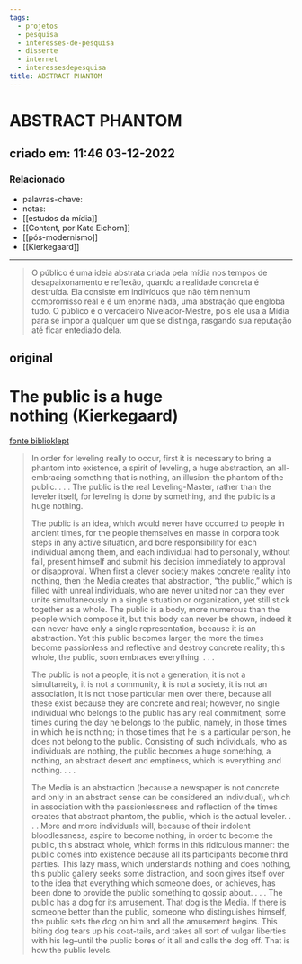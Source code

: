 ```yaml
---
tags:
  - projetos
  - pesquisa
  - interesses-de-pesquisa
  - disserte
  - internet
  - interessesdepesquisa
title: ABSTRACT PHANTOM
---
```


# ABSTRACT PHANTOM

## criado em: 11:46 03-12-2022

### Relacionado

- palavras-chave: 
- notas: 
- [[estudos da mídia]]
- [[Content, por Kate Eichorn]]
- [[pós-modernismo]]
- [[Kierkegaard]]
---

>O público é uma ideia abstrata criada pela mídia nos tempos de desapaixonamento e reflexão, quando a realidade concreta é destruída. Ela consiste em indivíduos que não têm nenhum compromisso real e é um enorme nada, uma abstração que engloba tudo. O público é o verdadeiro Nivelador-Mestre, pois ele usa a Mídia para se impor a qualquer um que se distinga, rasgando sua reputação até ficar entediado dela.

## original

# The public is a huge nothing (Kierkegaard)

[fonte biblioklept](https://biblioklept.org/2014/05/28/the-public-is-a-huge-nothing-kierkegaard/)

> In order for leveling really to occur, first it is necessary to bring a phantom into existence, a spirit of leveling, a huge abstraction, an all-embracing something that is nothing, an illusion–the phantom of the public. . . . The public is the real Leveling-Master, rather than the leveler itself, for leveling is done by something, and the public is a huge nothing.
> 
> The public is an idea, which would never have occurred to people in ancient times, for the people themselves en masse in corpora took steps in any active situation, and bore responsibility for each individual among them, and each individual had to personally, without fail, present himself and submit his decision immediately to approval or disapproval. When first a clever society makes concrete reality into nothing, then the Media creates that abstraction, “the public,” which is filled with unreal individuals, who are never united nor can they ever unite simultaneously in a single situation or organization, yet still stick together as a whole. The public is a body, more numerous than the people which compose it, but this body can never be shown, indeed it can never have only a single representation, because it is an abstraction. Yet this public becomes larger, the more the times become passionless and reflective and destroy concrete reality; this whole, the public, soon embraces everything. . . .
> 
> The public is not a people, it is not a generation, it is not a simultaneity, it is not a community, it is not a society, it is not an association, it is not those particular men over there, because all these exist because they are concrete and real; however, no single individual who belongs to the public has any real commitment; some times during the day he belongs to the public, namely, in those times in which he is nothing; in those times that he is a particular person, he does not belong to the public. Consisting of such individuals, who as individuals are nothing, the public becomes a huge something, a nothing, an abstract desert and emptiness, which is everything and nothing. . . .
> 
> The Media is an abstraction (because a newspaper is not concrete and only in an abstract sense can be considered an individual), which in association with the passionlessness and reflection of the times creates that abstract phantom, the public, which is the actual leveler. . . . More and more individuals will, because of their indolent bloodlessness, aspire to become nothing, in order to become the public, this abstract whole, which forms in this ridiculous manner: the public comes into existence because all its participants become third parties. This lazy mass, which understands nothing and does nothing, this public gallery seeks some distraction, and soon gives itself over to the idea that everything which someone does, or achieves, has been done to provide the public something to gossip about. . . . The public has a dog for its amusement. That dog is the Media. If there is someone better than the public, someone who distinguishes himself, the public sets the dog on him and all the amusement begins. This biting dog tears up his coat-tails, and takes all sort of vulgar liberties with his leg–until the public bores of it all and calls the dog off. That is how the public levels.
